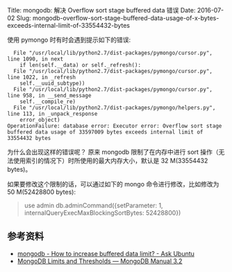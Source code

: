 Title: mongodb: 解决 Overflow sort stage buffered data 错误
Date: 2016-07-02
Slug: mongodb-overflow-sort-stage-buffered-data-usage-of-x-bytes-exceeds-internal-limit-of-33554432-bytes

使用 pymongo 时有时会遇到提示如下的错误:

      File "/usr/local/lib/python2.7/dist-packages/pymongo/cursor.py", line 1090, in next
        if len(self.__data) or self._refresh():
      File "/usr/local/lib/python2.7/dist-packages/pymongo/cursor.py", line 1022, in _refresh
        self.__uuid_subtype))
      File "/usr/local/lib/python2.7/dist-packages/pymongo/cursor.py", line 958, in __send_message
        self.__compile_re)
      File "/usr/local/lib/python2.7/dist-packages/pymongo/helpers.py", line 113, in _unpack_response
        error_object)
    OperationFailure: database error: Executor error: Overflow sort stage buffered data usage of 33597009 bytes exceeds internal limit of 33554432 bytes

为什么会出现这样的错误呢？ 原来 mongodb 限制了在内存中进行 sort 操作（无法使用索引的情况下）时所使用的最大内存大小，默认是 32 M(33554432 bytes)。

如果要修改这个限制的话，可以通过如下的 mongo 命令进行修改，比如修改为 50 M(52428800 bytes):

> use admin
> db.adminCommand({setParameter: 1, internalQueryExecMaxBlockingSortBytes: 52428800})


## 参考资料

* [mongodb - How to increase buffered data limit? - Ask Ubuntu](http://askubuntu.com/questions/501937/how-to-increase-buffered-data-limit)
* [MongoDB Limits and Thresholds &mdash; MongoDB Manual 3.2](https://docs.mongodb.com/manual/reference/limits/#Sort-Operations)